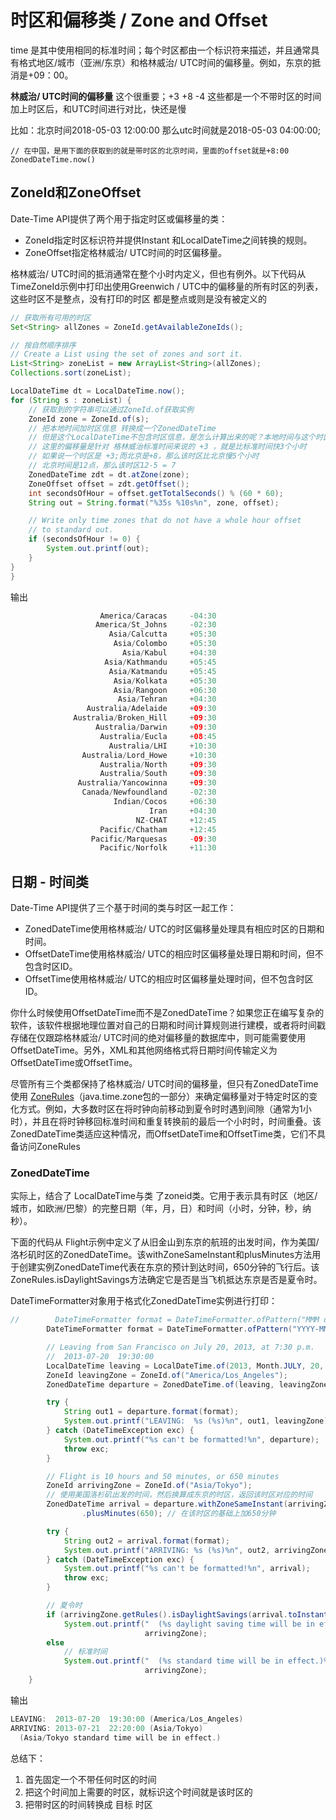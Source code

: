 # 时区和偏移类 / Zone and Offset
time 是其中使用相同的标准时间；每个时区都由一个标识符来描述，并且通常具有格式地区/城市（亚洲/东京）和格林威治/ UTC时间的偏移量。例如，东京的抵消是+09：00。

**林威治/ UTC时间的偏移量** 这个很重要；+3 +8 -4 这些都是一个不带时区的时间加上时区后，和UTC时间进行对比，快还是慢

比如：北京时间2018-05-03 12:00:00 那么utc时间就是2018-05-03 04:00:00;
```
// 在中国，是用下面的获取到的就是带时区的北京时间，里面的offset就是+8:00
ZonedDateTime.now() 
```

## ZoneId和ZoneOffset
Date-Time API提供了两个用于指定时区或偏移量的类：

* ZoneId指定时区标识符并提供Instant 和LocalDateTime之间转换的规则。
* ZoneOffset指定格林威治/ UTC时间的时区偏移量。

格林威治/ UTC时间的抵消通常在整个小时内定义，但也有例外。以下代码从 TimeZoneId示例中打印出使用Greenwich / UTC中的偏移量的所有时区的列表，这些时区不是整点，没有打印的时区 都是整点或则是没有被定义的

```java
// 获取所有可用的时区
Set<String> allZones = ZoneId.getAvailableZoneIds();

// 按自然顺序排序
// Create a List using the set of zones and sort it.
List<String> zoneList = new ArrayList<String>(allZones);
Collections.sort(zoneList);

LocalDateTime dt = LocalDateTime.now();
for (String s : zoneList) {
    // 获取到的字符串可以通过ZoneId.of获取实例
    ZoneId zone = ZoneId.of(s);
    // 把本地时间加时区信息 转换成一个ZonedDateTime
    // 但是这个LocalDateTime不包含时区信息，是怎么计算出来的呢？本地时间与这个时区相差n小时？
    // 这里的偏移量是针对 格林威治标准时间来说的 +3 ，就是比标准时间快3个小时
    // 如果说一个时区是 +3;而北京是+8，那么该时区比北京慢5个小时
    // 北京时间是12点，那么该时区12-5 = 7
    ZonedDateTime zdt = dt.atZone(zone);
    ZoneOffset offset = zdt.getOffset();
    int secondsOfHour = offset.getTotalSeconds() % (60 * 60);
    String out = String.format("%35s %10s%n", zone, offset);

    // Write only time zones that do not have a whole hour offset
    // to standard out.
    if (secondsOfHour != 0) {
        System.out.printf(out);
    }
}
}
```

输出

```java
                    America/Caracas     -04:30
                   America/St_Johns     -02:30
                      Asia/Calcutta     +05:30
                       Asia/Colombo     +05:30
                         Asia/Kabul     +04:30
                     Asia/Kathmandu     +05:45
                      Asia/Katmandu     +05:45
                       Asia/Kolkata     +05:30
                       Asia/Rangoon     +06:30
                        Asia/Tehran     +04:30
                 Australia/Adelaide     +09:30
              Australia/Broken_Hill     +09:30
                   Australia/Darwin     +09:30
                    Australia/Eucla     +08:45
                      Australia/LHI     +10:30
                Australia/Lord_Howe     +10:30
                    Australia/North     +09:30
                    Australia/South     +09:30
               Australia/Yancowinna     +09:30
                Canada/Newfoundland     -02:30
                       Indian/Cocos     +06:30
                               Iran     +04:30
                            NZ-CHAT     +12:45
                    Pacific/Chatham     +12:45
                  Pacific/Marquesas     -09:30
                    Pacific/Norfolk     +11:30
```

## 日期 - 时间类
Date-Time API提供了三个基于时间的类与时区一起工作：

* ZonedDateTime使用格林威治/ UTC的时区偏移量处理具有相应时区的日期和时间。
* OffsetDateTime使用格林威治/ UTC的相应时区偏移量处理日期和时间，但不包含时区ID。
* OffsetTime使用格林威治/ UTC的相应时区偏移量处理时间，但不包含时区ID。

你什么时候使用OffsetDateTime而不是ZonedDateTime？如果您正在编写复杂的软件，该软件根据地理位置对自己的日期和时间计算规则进行建模，或者将时间戳存储在仅跟踪格林威治/ UTC时间的绝对偏移量的数据库中，则可能需要使用OffsetDateTime。另外，XML和其他网络格式将日期时间传输定义为OffsetDateTime或OffsetTime。

尽管所有三个类都保持了格林威治/ UTC时间的偏移量，但只有ZonedDateTime使用 [ZoneRules](https://docs.oracle.com/javase/8/docs/api/java/time/zone/ZoneRules.html)（java.time.zone包的一部分）来确定偏移量对于特定时区的变化方式。例如，大多数时区在将时钟向前移动到夏令时时遇到间隙（通常为1小时），并且在将时钟移回标准时间和重复转换前的最后一个小时时，时间重叠。该ZonedDateTime类适应这种情况，而OffsetDateTime和OffsetTime类，它们不具备访问ZoneRules


### ZonedDateTime
实际上，结合了 LocalDateTime与类 了zoneid类。它用于表示具有时区（地区/城市，如欧洲/巴黎）的完整日期（年，月，日）和时间（小时，分钟，秒，纳秒）。

下面的代码从 Flight示例中定义了从旧金山到东京的航班的出发时间，作为美国/洛杉矶时区的ZonedDateTime。该withZoneSameInstant和plusMinutes方法用于创建实例ZonedDateTime代表在东京的预计到达时间，650分钟的飞行后。该ZoneRules.isDaylightSavings方法确定它是否是当飞机抵达东京是否是夏令时。

DateTimeFormatter对象用于格式化ZonedDateTime实例进行打印：

```java
//        DateTimeFormatter format = DateTimeFormatter.ofPattern("MMM d yyyy  hh:mm a");
        DateTimeFormatter format = DateTimeFormatter.ofPattern("YYYY-MM-dd  HH:mm:ss");

        // Leaving from San Francisco on July 20, 2013, at 7:30 p.m.
        //  2013-07-20  19:30:00
        LocalDateTime leaving = LocalDateTime.of(2013, Month.JULY, 20, 19, 30);
        ZoneId leavingZone = ZoneId.of("America/Los_Angeles");
        ZonedDateTime departure = ZonedDateTime.of(leaving, leavingZone);

        try {
            String out1 = departure.format(format);
            System.out.printf("LEAVING:  %s (%s)%n", out1, leavingZone);
        } catch (DateTimeException exc) {
            System.out.printf("%s can't be formatted!%n", departure);
            throw exc;
        }

        // Flight is 10 hours and 50 minutes, or 650 minutes
        ZoneId arrivingZone = ZoneId.of("Asia/Tokyo");
        // 使用美国洛杉矶出发的时间，然后换算成东京的时区，返回该时区对应的时间
        ZonedDateTime arrival = departure.withZoneSameInstant(arrivingZone)
                .plusMinutes(650); // 在该时区的基础上加650分钟

        try {
            String out2 = arrival.format(format);
            System.out.printf("ARRIVING: %s (%s)%n", out2, arrivingZone);
        } catch (DateTimeException exc) {
            System.out.printf("%s can't be formatted!%n", arrival);
            throw exc;
        }

        // 夏令时
        if (arrivingZone.getRules().isDaylightSavings(arrival.toInstant()))
            System.out.printf("  (%s daylight saving time will be in effect.)%n",
                              arrivingZone);
        else
            // 标准时间
            System.out.printf("  (%s standard time will be in effect.)%n",
                              arrivingZone);
    }
```

输出

```java
LEAVING:  2013-07-20  19:30:00 (America/Los_Angeles)
ARRIVING: 2013-07-21  22:20:00 (Asia/Tokyo)
  (Asia/Tokyo standard time will be in effect.)
```

总结下：

1. 首先固定一个不带任何时区的时间
2. 把这个时间加上需要的时区，就标识这个时间就是该时区的
3. 把带时区的时间转换成 目标 时区